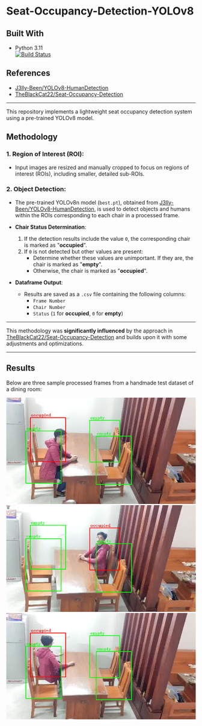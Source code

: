 # Seat-Occupancy-Detection-YOLOv8

## **Built With**
- Python 3.11  
  [![Build Status](https://img.shields.io/badge/Python-3.11-blue)](https://www.python.org/downloads/release/python-3110/)

## **References**
- [J3lly-Been/YOLOv8-HumanDetection](https://github.com/J3lly-Been/YOLOv8-HumanDetection)  
- [TheBlackCat22/Seat-Occupancy-Detection](https://github.com/TheBlackCat22/Seat-Occupancy-Detection)  

---

This repository implements a lightweight seat occupancy detection system using a pre-trained YOLOv8 model.

## **Methodology**
### **1. Region of Interest (ROI):**
- Input images are resized and manually cropped to focus on regions of interest (ROIs), including smaller, detailed sub-ROIs.

### **2. Object Detection:**
- The pre-trained YOLOv8n model (`best.pt`), obtained from [J3lly-Been/YOLOv8-HumanDetection](https://github.com/J3lly-Been/YOLOv8-HumanDetection), is used to detect objects and humans within the ROIs corresponding to each chair in a processed frame.
  
- **Chair Status Determination**:
  1. If the detection results include the value `0`, the corresponding chair is marked as "**occupied**".
  2. If `0` is not detected but other values are present:
     - Determine whether these values are unimportant. If they are, the chair is marked as "**empty**".
     - Otherwise, the chair is marked as "**occupied**".

- **Dataframe Output**:
  - Results are saved as a `.csv` file containing the following columns:
    - `Frame Number`
    - `Chair Number`
    - `Status` (`1` for **occupied**, `0` for **empty**)

---

This methodology was **significantly influenced** by the approach in [TheBlackCat22/Seat-Occupancy-Detection](https://github.com/TheBlackCat22/Seat-Occupancy-Detection) and builds upon it with some adjustments and optimizations.

---

## **Results**
Below are three sample processed frames from a handmade test dataset of a dining room:

![Processed Frame 1](results/1.png)  
![Processed Frame 2](results/2.png)  
![Processed Frame 3](results/3.png)
